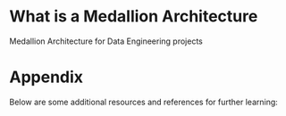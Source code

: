 # What is a Medallion Architecture
Medallion Architecture for Data Engineering projects
# Appendix
Below are some additional resources and references for further learning: <br/>
